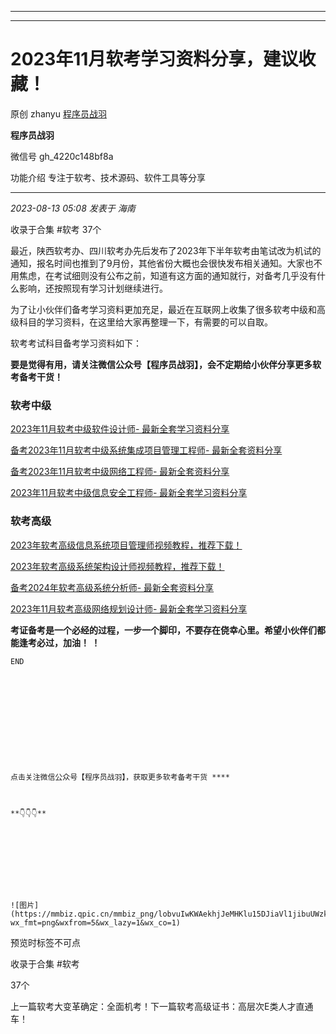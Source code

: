 ----------------------------------------
----------------------------------------
#  2023年11月软考学习资料分享，建议收藏！

原创 zhanyu [ 程序员战羽 ](javascript:void\(0\);)

**程序员战羽** ![]()

微信号 gh_4220c148bf8a

功能介绍 专注于软考、技术源码、软件工具等分享

____

_2023-08-13 05:08_ _发表于 海南_

收录于合集 #软考 37个

最近，陕西软考办、四川软考办先后发布了2023年下半年软考由笔试改为机试的通知，报名时间也推到了9月份，其他省份大概也会很快发布相关通知。大家也不用焦虑，在考试细则没有公布之前，知道有这方面的通知就行，对备考几乎没有什么影响，还按照现有学习计划继续进行。

为了让小伙伴们备考学习资料更加充足，最近在互联网上收集了很多软考中级和高级科目的学习资料，在这里给大家再整理一下，有需要的可以自取。

软考考试科目备考学习资料如下：

 **要是觉得有用，请关注微信公众号【程序员战羽】，会不定期给小伙伴分享更多软考备考干货！**

###  软考中级

[2023年11月软考中级软件设计师-
最新全套学习资料分享](http://mp.weixin.qq.com/s?__biz=Mzg2MDA4MjE3Mw==&mid=2247486395&idx=1&sn=7e16ff3c873e6ff5eb6e028858787019&chksm=ce2a9129f95d183fbaf23c851ed8f0d22b0506d9ca04decb33442f265c4254bb76952ab3f365&scene=21#wechat_redirect)  

[备考2023年11月软考中级系统集成项目管理工程师-
最新全套资料分享](http://mp.weixin.qq.com/s?__biz=Mzg2MDA4MjE3Mw==&mid=2247486291&idx=1&sn=012b34a438f75864d491d755de7f2c8d&chksm=ce2a91c1f95d18d73178f0ab30975f7e5b874419ecf0c2dca4d967ed2d00bcc8756962c21017&scene=21#wechat_redirect)  

[备考2023年11月软考中级网络工程师-
最新全套资料分享](http://mp.weixin.qq.com/s?__biz=Mzg2MDA4MjE3Mw==&mid=2247486273&idx=1&sn=33ca7e341a992ef4e9123f847a9f2e85&chksm=ce2a91d3f95d18c550f278c9e99c327123393f15a342cf81856bae9247bc251221e36c82f6f1&scene=21#wechat_redirect)  

[2023年11月软考中级信息安全工程师-
最新全套学习资料分享](http://mp.weixin.qq.com/s?__biz=Mzg2MDA4MjE3Mw==&mid=2247486319&idx=1&sn=98e51403e8e48f0cb1f2bbec8301038d&chksm=ce2a91fdf95d18eb4b91802b22142dca8735d81b0583e912e67e739d4f821869d79839b2c1f7&scene=21#wechat_redirect)  

### 软考高级

[2023年软考高级信息系统项目管理师视频教程，推荐下载！](http://mp.weixin.qq.com/s?__biz=Mzg2MDA4MjE3Mw==&mid=2247486145&idx=1&sn=55eca02c87f9376c11f98f11c250d0ee&chksm=ce2a9053f95d1945c04c3275b11367b09aea263261fbedecd334e947e8d94f2dc1512e3f1a27&scene=21#wechat_redirect)  

[2023年软考高级系统架构设计师视频教程，推荐下载！](http://mp.weixin.qq.com/s?__biz=Mzg2MDA4MjE3Mw==&mid=2247486105&idx=1&sn=b3bc0cea1acb829f6c988b53fa6d7af6&chksm=ce2a900bf95d191d78330fc7e28515291581ee10097c272ade33e73afc8231c5260a5ee7cf88&scene=21#wechat_redirect)  

[备考2024年软考高级系统分析师-
最新全套资料分享](http://mp.weixin.qq.com/s?__biz=Mzg2MDA4MjE3Mw==&mid=2247486196&idx=1&sn=304cf620948dd1f7fb148c705caaba4f&chksm=ce2a9066f95d19702cca3ddd157fd53bcf7da2e6c81f792750e1fa6925167a356b5c472e1bb2&scene=21#wechat_redirect)  

[2023年11月软考高级网络规划设计师-
最新全套学习资料分享](http://mp.weixin.qq.com/s?__biz=Mzg2MDA4MjE3Mw==&mid=2247486439&idx=1&sn=f09518f1022f4f204b6e03e514ded663&chksm=ce2a9175f95d1863dc0f047a86f231ba0998d90b8f4a81ca189860716ca6df4e53659dc2b87e&scene=21#wechat_redirect)

  

 **考证备考是一个必经的过程，一步一个脚印，不要存在侥幸心里。希望小伙伴们都能逢考必过，加油！ ！**

    
    
    END
    
      
    
    
    
      
    
    
    
      
    
    
    点击关注微信公众号【程序员战羽】，获取更多软考备考干货 ****  
    
    
    
    **👇👇👇**
    
    
      
    

  

    
    
    ![图片](https://mmbiz.qpic.cn/mmbiz_png/lobvuIwKWAekhjJeMHKlu15DJiaVl1jibuUWzkVArJhGnNkd1jGcia7T9b3uNM7Vz65DqPUWXjKHW0syn7dq9doqQ/640?wx_fmt=png&wxfrom=5&wx_lazy=1&wx_co=1)

预览时标签不可点

收录于合集 #软考

37个

上一篇软考大变革确定：全面机考！下一篇软考高级证书：高层次E类人才直通车！

